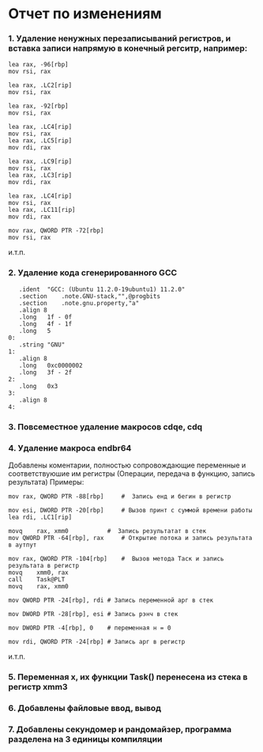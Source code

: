 # Отчет по изменениям
### 1. Удаление ненужных перезаписываний регистров, и вставка записи напрямую в конечный регситр, например:

```
lea	rax, -96[rbp]
mov	rsi, rax
```
```
lea	rax, .LC2[rip]
mov	rsi, rax
```
```
lea	rax, -92[rbp]
mov	rsi, rax
```
```
lea	rax, .LC4[rip]
mov	rsi, rax
lea	rax, .LC5[rip]
mov	rdi, rax
```

```
lea	rax, .LC9[rip]
mov	rsi, rax
lea	rax, .LC3[rip]
mov	rdi, rax
```
```
lea	rax, .LC4[rip]
mov	rsi, rax
lea	rax, .LC11[rip]
mov	rdi, rax
  ```

```
mov	rax, QWORD PTR -72[rbp]
mov	rsi, rax
```

и.т.п.


 ### 2. Удаление кода сгенерированного GCC
 ```
 	.ident	"GCC: (Ubuntu 11.2.0-19ubuntu1) 11.2.0"
	.section	.note.GNU-stack,"",@progbits
	.section	.note.gnu.property,"a"
	.align 8
	.long	1f - 0f
	.long	4f - 1f
	.long	5
0:
	.string	"GNU"
1:
	.align 8
	.long	0xc0000002
	.long	3f - 2f
2:
	.long	0x3
3:
	.align 8
4:
```
### 3. Повсеместное удаление макросов cdqe, cdq
### 4. Удаление макроса endbr64
Добавлены коментарии, полностью сопровождающие переменные и соответствуюшие им регистры (Операции, передача в функцию, запись результата)
Примеры:

```
mov	rax, QWORD PTR -88[rbp]		#  Запись енд и бегин в регистр
```
```
mov	esi, DWORD PTR -20[rbp]		# Вызов принт с суммой времени работы
lea	rdi, .LC1[rip]
```
```
movq	rax, xmm0			#  Запись результатат в стек
mov	QWORD PTR -64[rbp], rax		# Открытие потока и запись результата в аутпут
```
```
mov	rax, QWORD PTR -104[rbp]	#  Вызов метода Таск и запись результата в регистр
movq	xmm0, rax
call	Task@PLT
movq	rax, xmm0
```
```
mov	QWORD PTR -24[rbp], rdi	# Запись переменной арг в стек
```
```
mov	DWORD PTR -28[rbp], esi # Запись рэнч в стек
```
```
mov	DWORD PTR -4[rbp], 0	# переменная н = 0
```
```
mov	rdi, QWORD PTR -24[rbp] # Запись арг в регистр
```
и.т.п.

### 5. Переменная х, их функции Task() перенесена из стека в регистр xmm3
### 6. Добавлены файловые ввод, вывод
### 7. Добавлены секундомер и рандомайзер, программа разделена на 3 единицы компиляции
 
